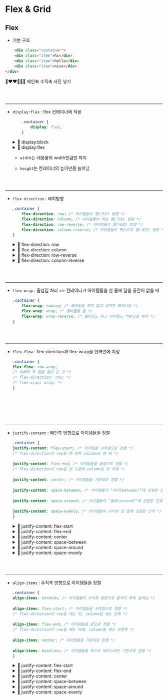 # Flex & Grid

## Flex

- 기본 구조

```html
    <div class="container">
	<div class="item">hi</div>
	<div class="item">hello</div>
	<div class="item">nice</div>
</div>
```

🧡❤❤💚💙💙 메인축 수직축 사진 넣기

<br><br>

---

* `display:flex` : flex 컨테이너에 적용

    ```css
        .container {
	        display: flex;
        }
    ```
    <details>
    <summary>🧡 display:block</summary>
    <img src ="Quest/img/flex.jpg" width="100">
    </details>

    <details>
    <summary>💛 display:flex</summary>
    <img src ="Quest/img/flex.jpg" width="100">
    </details>
    
    - `width`는 내용물의 width만큼만 차지

    - `height`는 컨테이너의 높이만큼 늘어남

<br><br>

---

* `flex-direction` : 배치방향

    ```css
    .container {
	    flex-direction: row; /* 아이템들이 행(가로) 방향 */
	    flex-direction: column; /* 아이템들이 역순 행(가로) 방향 */
	    flex-direction: row-reverse; /* 아이템들이 열(세로) 방향 */
	    flex-direction: column-reverse; /* 아이템들이 역순으로 열(세로) 방향 */
    }
    ```

    <details>
    <summary>💛 flex-direction: row</summary>
    <img src ="Quest/img/flex.jpg" width="100">
    </details>

    <details>
    <summary>💛 flex-direction: column</summary>
    <img src ="Quest/img/flex.jpg" width="100">
    </details>

    <details>
    <summary>💛 flex-direction: row-reverse</summary>
    <img src ="Quest/img/flex.jpg" width="100">
    </details>
    
    <details>
    <summary>💛 flex-direction: column-reverse</summary>
    <img src ="Quest/img/flex.jpg" width="100">
    </details>


<br><br>

---

* `flex-wrap` : 줄넘김 처리 => 컨테이너가 아이템들을 한 줄에 담을 공간이 없을 때

    ```css
    .container {
	    flex-wrap: nowrap; /* 줄바꿈을 하지 않고 넘치면 빠져나감 */
	    flex-wrap: wrap; /* 줄바꿈을 함 */
	    flex-wrap: wrap-reverse; /* 줄바꿈도 하고 아이템도 역순으로 배치 */
    }
    ```

<br><br>

---

* `flex-flow` : flex-direction과 flex-wrap을 한꺼번에 지정

    ```css
    .container {
	flex-flow: row wrap;
	/* 아래의 두 줄을 줄여 쓴 것 */
	/* flex-direction: row; */
	/* flex-wrap: wrap; */
    }
    ```

<br><br>


<br><br>

---

* `justify-content` : 메인축 방향으로 아이템들을 정렬

    ```css
    .container {
	justify-content: flex-start; /* 아이템을 시작점으로 정렬 */
    /* flex-direction이 row일 땐 왼쪽 column일 땐 위 */

	justify-content: flex-end; /* 아이템들을 끝점으로 정렬 */
    /* flex-direction이 row일 땐 오른쪽 column일 땐 아래 */

	justify-content: center; /* 아이템들을 가운데로 정렬 */

	justify-content: space-between; /* 아이템들의 “사이(between)”에 균일한 간격 */

	justify-content: space-around; /* 아이템들의 “둘레(around)”에 균일한 간격 */

	justify-content: space-evenly; /* 아이템들의 사이와 양 끝에 균일한 간격 */
    }
    ```

    <details>
    <summary>💛 justify-content: flex-start</summary>
    <img src ="Quest/img/flex.jpg" width="100">
    </details>

    <details>
    <summary>💛 justify-content: flex-end</summary>
    <img src ="Quest/img/flex.jpg" width="100">
    </details>

    <details>
    <summary>💛 justify-content: center</summary>
    <img src ="Quest/img/flex.jpg" width="100">
    </details>
    
    <details>
    <summary>💛 justify-content: space-between</summary>
    <img src ="Quest/img/flex.jpg" width="100">
    </details>

    <details>
    <summary>💛 justify-content: space-around</summary>
    <img src ="Quest/img/flex.jpg" width="100">
    </details>

    <details>
    <summary>💛 justify-content: space-evenly</summary>
    <img src ="Quest/img/flex.jpg" width="100">
    </details>

<br><br>

---

* `align-items` : 수직축 방향으로 아이템들을 정렬

    ```css
    .container {
	align-items: stretch; /* 아이템들이 수직축 방향으로 끝까지 쭈욱 늘어남 */

	align-items: flex-start; /* 아이템들을 시작점으로 정렬 */
    /* flex-direction이 row일 때는 위, column일 때는 왼쪽 */

	align-items: flex-end; /* 아이템들을 끝으로 정렬 */
    /* flex-direction이 row일 때는 아래, column일 때는 오른쪽 */

	align-items: center; /* 아이템들을 가운데로 정렬 */

	align-items: baseline; /* 아이템들을 텍스트 베이스라인 기준으로 정렬 */
    }
    ```

    <details>
    <summary>💛 justify-content: flex-start</summary>
    <img src ="Quest/img/flex.jpg" width="100">
    </details>

    <details>
    <summary>💛 justify-content: flex-end</summary>
    <img src ="Quest/img/flex.jpg" width="100">
    </details>

    <details>
    <summary>💛 justify-content: center</summary>
    <img src ="Quest/img/flex.jpg" width="100">
    </details>
    
    <details>
    <summary>💛 justify-content: space-between</summary>
    <img src ="Quest/img/flex.jpg" width="100">
    </details>

    <details>
    <summary>💛 justify-content: space-around</summary>
    <img src ="Quest/img/flex.jpg" width="100">
    </details>

    <details>
    <summary>💛 justify-content: space-evenly</summary>
    <img src ="Quest/img/flex.jpg" width="100">
    </details>